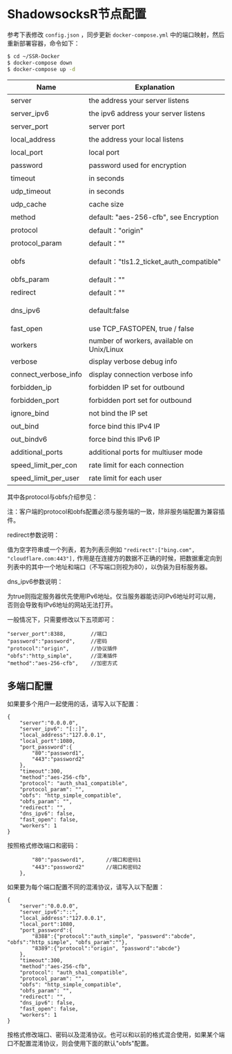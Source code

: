 # ShadowsocksR节点配置

参考下表修改 `config.json` ，同步更新 `docker-compose.yml` 中的端口映射，然后重新部署容器，命令如下：

```sh
$ cd ~/SSR-Docker
$ docker-compose down
$ docker-compose up -d
```

<table>
<thead>
<tr>
<th>Name</th>
<th>Explanation</th>
<th>中文说明</th>
</tr>
</thead>
<tbody>
<tr>
<td>server</td>
<td>the address your server listens</td>
<td>监听地址</td>
</tr>
<tr>
<td>server_ipv6</td>
<td>the ipv6 address your server listens</td>
<td>ipv6地址</td>
</tr>
<tr>
<td>server_port</td>
<td>server port</td>
<td>监听端口</td>
</tr>
<tr>
<td>local_address</td>
<td>the address your local listens</td>
<td>本地地址</td>
</tr>
<tr>
<td>local_port</td>
<td>local port</td>
<td>本地端口</td>
</tr>
<tr>
<td>password</td>
<td>password used for encryption</td>
<td>密码</td>
</tr>
<tr>
<td>timeout</td>
<td>in seconds</td>
<td>超时时间</td>
</tr>
<tr>
<td>udp_timeout</td>
<td>in seconds</td>
<td>UDP链超时时间</td>
</tr>
<tr>
<td>udp_cache</td>
<td>cache size</td>
<td>UDP链缓冲区大小</td>
</tr>
<tr>
<td>method</td>
<td>default: "aes-256-cfb", see Encryption</td>
<td>加密方式</td>
</tr>
<tr>
<td>protocol</td>
<td>default："origin"</td>
<td>协议插件，默认"origin"</td>
</tr>
<tr>
<td>protocol_param</td>
<td>default：""</td>
<td>协议插件参数，默认""</td>
</tr>
<tr>
<td>obfs</td>
<td>default："tls1.2_ticket_auth_compatible"</td>
<td>混淆插件，默认"tls1.2_ticket_auth_compatible"</td>
</tr>
<tr>
<td>obfs_param</td>
<td>default：""</td>
<td>混淆插件参数，默认""</td>
</tr>
<tr>
<td>redirect</td>
<td>default：""</td>
<td>重定向参数，默认""</td>
</tr>
<tr>
<td>dns_ipv6</td>
<td>default:false</td>
<td>是否优先使用IPv6地址，有IPv6时可开启</td>
</tr>
<tr>
<td>fast_open</td>
<td>use TCP_FASTOPEN, true / false</td>
<td>快速打开(仅限linux客户端)</td>
</tr>
<tr>
<td>workers</td>
<td>number of workers, available on Unix/Linux</td>
<td>线程（仅限linux客户端）</td>
</tr>
<tr>
<td>verbose</td>
<td>display verbose debug info</td>
<td>显示调试信息</td>
</tr>
<tr>
<td>connect_verbose_info</td>
<td>display connection verbose info</td>
<td>显示连接信息</td>
</tr>
<tr>
<td>forbidden_ip</td>
<td>forbidden IP set for outbound</td>
<td>阻止连接到此IP列表</td>
</tr>
<tr>
<td>forbidden_port</td>
<td>forbidden port set for outbound</td>
<td>阻止连接到此端口列表</td>
</tr>
<tr>
<td>ignore_bind</td>
<td>not bind the IP set</td>
<td>不绑定的IP列表</td>
</tr>
<tr>
<td>out_bind</td>
<td>force bind this IPv4 IP</td>
<td>强制绑定此IPv4地址</td>
</tr>
<tr>
<td>out_bindv6</td>
<td>force bind this IPv6 IP</td>
<td>强制绑定此IPv6地址</td>
</tr>
<tr>
<td>additional_ports</td>
<td>additional ports for multiuser mode</td>
<td>多用户模式下配置额外端口</td>
</tr>
<tr>
<td>speed_limit_per_con</td>
<td>rate limit for each connection</td>
<td>单连接限速，单位KB</td>
</tr>
<tr>
<td>speed_limit_per_user</td>
<td>rate limit for each user</td>
<td>单用户限速，单位KB</td>
</tr>
</tbody>
</table>
其中各protocol与obfs介绍参见：

注：客户端的protocol和obfs配置必须与服务端的一致，除非服务端配置为兼容插件。

redirect参数说明：

值为空字符串或一个列表，若为列表示例如
`"redirect":["bing.com", "cloudflare.com:443"],`
作用是在连接方的数据不正确的时候，把数据重定向到列表中的其中一个地址和端口（不写端口则视为80），以伪装为目标服务器。

dns_ipv6参数说明：

为true则指定服务器优先使用IPv6地址。仅当服务器能访问IPv6地址时可以用，否则会导致有IPv6地址的网站无法打开。

一般情况下，只需要修改以下五项即可：


```
"server_port":8388,        //端口
"password":"password",     //密码
"protocol":"origin",       //协议插件
"obfs":"http_simple",      //混淆插件
"method":"aes-256-cfb",    //加密方式
```


## 多端口配置

如果要多个用户一起使用的话，请写入以下配置：

```
{
    "server":"0.0.0.0",
    "server_ipv6": "[::]",
    "local_address":"127.0.0.1",
    "local_port":1080,
    "port_password":{
        "80":"password1",
        "443":"password2"
    },
    "timeout":300,
    "method":"aes-256-cfb",
    "protocol": "auth_sha1_compatible",
    "protocol_param": "",
    "obfs": "http_simple_compatible",
    "obfs_param": "",
    "redirect": "",
    "dns_ipv6": false,
    "fast_open": false,
    "workers": 1
}
```


按照格式修改端口和密码：

```    "port_password":{                  
        "80":"password1",       //端口和密码1
        "443":"password2"       //端口和密码2 
    },         
```


如果要为每个端口配置不同的混淆协议，请写入以下配置：


```
{
    "server":"0.0.0.0",
    "server_ipv6":"::",
    "local_address":"127.0.0.1",
    "local_port":1080,
    "port_password":{
        "8388":{"protocol":"auth_simple", "password":"abcde", "obfs":"http_simple", "obfs_param":""},
        "8389":{"protocol":"origin", "password":"abcde"}
    },
    "timeout":300,
    "method":"aes-256-cfb",
    "protocol": "auth_sha1_compatible",
    "protocol_param": "",
    "obfs": "http_simple_compatible",
    "obfs_param": "",
    "redirect": "",
    "dns_ipv6": false,
    "fast_open": false,
    "workers": 1
}
```

按格式修改端口、密码以及混淆协议。也可以和以前的格式混合使用，如果某个端口不配置混淆协议，则会使用下面的默认"obfs"配置。